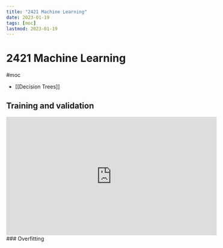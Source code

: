 ```yaml
---
title: "2421 Machine Learning"
date: 2023-01-19
tags: [moc]
lastmod: 2023-01-19
---
```

# 2421 Machine Learning
#moc 
- [[Decision Trees]]

## Training and validation
<iframe width="560" height="315" src="https://www.youtube.com/embed/EuBBz3bI-aA" title="YouTube video player" frameborder="0" allow="accelerometer; autoplay; clipboard-write; encrypted-media; gyroscope; picture-in-picture; web-share" allowfullscreen></iframe>
### Overfitting



